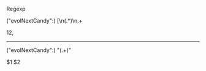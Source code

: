 Regexp

(\"evolNextCandy\"\:) \[\n(.*)\n.+

$1$2\,

---------------

("evolNextCandy":) "(.+)"

$1 $2
